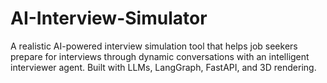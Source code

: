 # AI-Interview-Simulator
A realistic AI-powered interview simulation tool that helps job seekers prepare for interviews through dynamic conversations with an intelligent interviewer agent. Built with LLMs, LangGraph, FastAPI, and 3D rendering.
